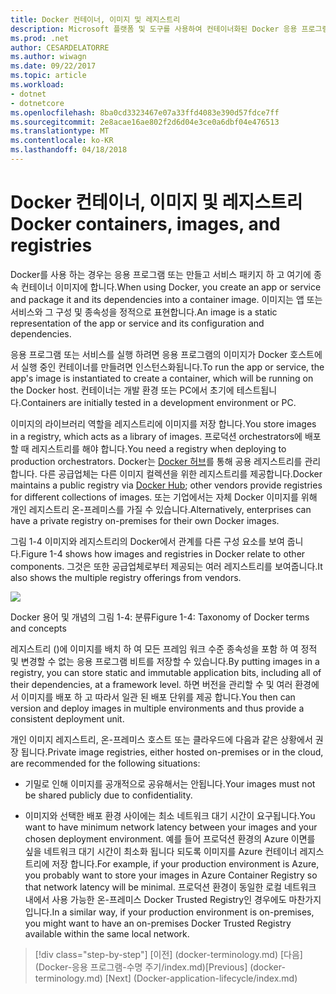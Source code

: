 ```yaml
---
title: Docker 컨테이너, 이미지 및 레지스트리
description: Microsoft 플랫폼 및 도구를 사용하여 컨테이너화된 Docker 응용 프로그램 수명 주기
ms.prod: .net
author: CESARDELATORRE
ms.author: wiwagn
ms.date: 09/22/2017
ms.topic: article
ms.workload:
- dotnet
- dotnetcore
ms.openlocfilehash: 8ba0cd3323467e07a33ffd4083e390d57fdce7ff
ms.sourcegitcommit: 2e8acae16ae802f2d6d04e3ce0a6dbf04e476513
ms.translationtype: MT
ms.contentlocale: ko-KR
ms.lasthandoff: 04/18/2018
---
```

# <a name="docker-containers-images-and-registries"></a><span data-ttu-id="cc1a0-103">Docker 컨테이너, 이미지 및 레지스트리</span><span class="sxs-lookup"><span data-stu-id="cc1a0-103">Docker containers, images, and registries</span></span>

<span data-ttu-id="cc1a0-104">Docker를 사용 하는 경우는 응용 프로그램 또는 만들고 서비스 패키지 하 고 여기에 종속 컨테이너 이미지에 합니다.</span><span class="sxs-lookup"><span data-stu-id="cc1a0-104">When using Docker, you create an app or service and package it and its dependencies into a container image.</span></span> <span data-ttu-id="cc1a0-105">이미지는 앱 또는 서비스와 그 구성 및 종속성을 정적으로 표현합니다.</span><span class="sxs-lookup"><span data-stu-id="cc1a0-105">An image is a static representation of the app or service and its configuration and dependencies.</span></span>

<span data-ttu-id="cc1a0-106">응용 프로그램 또는 서비스를 실행 하려면 응용 프로그램의 이미지가 Docker 호스트에서 실행 중인 컨테이너를 만들려면 인스턴스화됩니다.</span><span class="sxs-lookup"><span data-stu-id="cc1a0-106">To run the app or service, the app's image is instantiated to create a container, which will be running on the Docker host.</span></span> <span data-ttu-id="cc1a0-107">컨테이너는 개발 환경 또는 PC에서 초기에 테스트됩니다.</span><span class="sxs-lookup"><span data-stu-id="cc1a0-107">Containers are initially tested in a development environment or PC.</span></span>

<span data-ttu-id="cc1a0-108">이미지의 라이브러리 역할을 레지스트리에 이미지를 저장 합니다.</span><span class="sxs-lookup"><span data-stu-id="cc1a0-108">You store images in a registry, which acts as a library of images.</span></span> <span data-ttu-id="cc1a0-109">프로덕션 orchestrators에 배포할 때 레지스트리를 해야 합니다.</span><span class="sxs-lookup"><span data-stu-id="cc1a0-109">You need a registry when deploying to production orchestrators.</span></span> <span data-ttu-id="cc1a0-110">Docker는 [Docker 허브](https://hub.docker.com/)를 통해 공용 레지스트리를 관리합니다. 다른 공급업체는 다른 이미지 컬렉션을 위한 레지스트리를 제공합니다.</span><span class="sxs-lookup"><span data-stu-id="cc1a0-110">Docker maintains a public registry via [Docker Hub](https://hub.docker.com/); other vendors provide registries for different collections of images.</span></span> <span data-ttu-id="cc1a0-111">또는 기업에서는 자체 Docker 이미지를 위해 개인 레지스트리 온-프레미스를 가질 수 있습니다.</span><span class="sxs-lookup"><span data-stu-id="cc1a0-111">Alternatively, enterprises can have a private registry on-premises for their own Docker images.</span></span>

<span data-ttu-id="cc1a0-112">그림 1-4 이미지와 레지스트리의 Docker에서 관계를 다른 구성 요소를 보여 줍니다.</span><span class="sxs-lookup"><span data-stu-id="cc1a0-112">Figure 1-4 shows how images and registries in Docker relate to other components.</span></span> <span data-ttu-id="cc1a0-113">그것은 또한 공급업체로부터 제공되는 여러 레지스트리를 보여줍니다.</span><span class="sxs-lookup"><span data-stu-id="cc1a0-113">It also shows the multiple registry offerings from vendors.</span></span>

![](./media/image4.png)

<span data-ttu-id="cc1a0-114">Docker 용어 및 개념의 그림 1-4: 분류</span><span class="sxs-lookup"><span data-stu-id="cc1a0-114">Figure 1-4: Taxonomy of Docker terms and concepts</span></span>

<span data-ttu-id="cc1a0-115">레지스트리 ()에 이미지를 배치 하 여 모든 프레임 워크 수준 종속성을 포함 하 여 정적 및 변경할 수 없는 응용 프로그램 비트를 저장할 수 있습니다.</span><span class="sxs-lookup"><span data-stu-id="cc1a0-115">By putting images in a registry, you can store static and immutable application bits, including all of their dependencies, at a framework level.</span></span> <span data-ttu-id="cc1a0-116">하면 버전을 관리할 수 및 여러 환경에서 이미지를 배포 하 고 따라서 일관 된 배포 단위를 제공 합니다.</span><span class="sxs-lookup"><span data-stu-id="cc1a0-116">You then can version and deploy images in multiple environments and thus provide a consistent deployment unit.</span></span>

<span data-ttu-id="cc1a0-117">개인 이미지 레지스트리, 온-프레미스 호스트 또는 클라우드에 다음과 같은 상황에서 권장 됩니다.</span><span class="sxs-lookup"><span data-stu-id="cc1a0-117">Private image registries, either hosted on-premises or in the cloud, are recommended for the following situations:</span></span>

-   <span data-ttu-id="cc1a0-118">기밀로 인해 이미지를 공개적으로 공유해서는 안됩니다.</span><span class="sxs-lookup"><span data-stu-id="cc1a0-118">Your images must not be shared publicly due to confidentiality.</span></span>

-   <span data-ttu-id="cc1a0-119">이미지와 선택한 배포 환경 사이에는 최소 네트워크 대기 시간이 요구됩니다.</span><span class="sxs-lookup"><span data-stu-id="cc1a0-119">You want to have minimum network latency between your images and your chosen deployment environment.</span></span> <span data-ttu-id="cc1a0-120">예를 들어 프로덕션 환경의 Azure 이면를 싶을 네트워크 대기 시간이 최소화 됩니다 되도록 이미지를 Azure 컨테이너 레지스트리에 저장 합니다.</span><span class="sxs-lookup"><span data-stu-id="cc1a0-120">For example, if your production environment is Azure, you probably want to store your images in Azure Container Registry so that network latency will be minimal.</span></span> <span data-ttu-id="cc1a0-121">프로덕션 환경이 동일한 로컬 네트워크 내에서 사용 가능한 온-프레미스 Docker Trusted Registry인 경우에도 마찬가지입니다.</span><span class="sxs-lookup"><span data-stu-id="cc1a0-121">In a similar way, if your production environment is on-premises, you might want to have an on-premises Docker Trusted Registry available within the same local network.</span></span>

>[!div class="step-by-step"]
<span data-ttu-id="cc1a0-122">[이전] (docker-terminology.md) [다음] (Docker-응용 프로그램-수명 주기/index.md)</span><span class="sxs-lookup"><span data-stu-id="cc1a0-122">[Previous] (docker-terminology.md) [Next] (Docker-application-lifecycle/index.md)</span></span>
